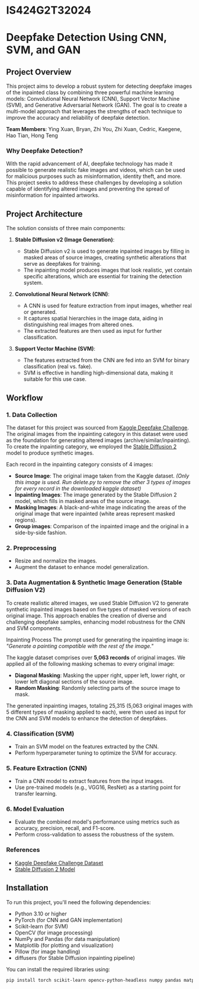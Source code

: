 # IS424G2T32024

# Deepfake Detection Using CNN, SVM, and GAN

## Project Overview
This project aims to develop a robust system for detecting deepfake images of the inpainted class by combining three powerful machine learning models: Convolutional Neural Network (CNN), Support Vector Machine (SVM), and Generative Adversarial Network (GAN). The goal is to create a multi-model approach that leverages the strengths of each technique to improve the accuracy and reliability of deepfake detection.

**Team Members**: Ying Xuan, Bryan, Zhi You, Zhi Xuan, Cedric, Kaegene, Hao Tian, Hong Teng

### Why Deepfake Detection?
With the rapid advancement of AI, deepfake technology has made it possible to generate realistic fake images and videos, which can be used for malicious purposes such as misinformation, identity theft, and more. This project seeks to address these challenges by developing a solution capable of identifying altered images and preventing the spread of misinformation for inpainted artworks.

## Project Architecture

The solution consists of three main components:

1. **Stable Diffusion v2 (Image Generation)**:
   - Stable Diffusion v2 is used to generate inpainted images by filling in masked areas of source images, creating synthetic alterations that serve as deepfakes for training.
   - The inpainting model produces images that look realistic, yet contain specific alterations, which are essential for training the detection system.

2. **Convolutional Neural Network (CNN)**:
   - A CNN is used for feature extraction from input images, whether real or generated.
   - It captures spatial hierarchies in the image data, aiding in distinguishing real images from altered ones.
   - The extracted features are then used as input for further classification.

3. **Support Vector Machine (SVM)**:
   - The features extracted from the CNN are fed into an SVM for binary classification (real vs. fake).
   - SVM is effective in handling high-dimensional data, making it suitable for this use case.


## Workflow

### 1. Data Collection
The dataset for this project was sourced from [Kaggle Deepfake Challenge](https://www.kaggle.com/datasets/danielmao2019/deepfakeart?resource=download). The original images from the inpainting category in this dataset were used as the foundation for generating altered images (archive/similar/inpainting). To create the inpainting category, we employed the [Stable Diffusion 2](https://huggingface.co/stabilityai/stable-diffusion-2-inpainting) model to produce synthetic images.

Each record in the inpainting category consists of 4 images:

- **Source Image**: The original image taken from the Kaggle dataset. *(Only this image is used. Run delete.py to remove the other 3 types of images for every record in the downloaded kaggle dataset)*
- **Inpainting Images**: The image generated by the Stable Diffusion 2 model, which fills in masked areas of the source image.
- **Masking Images**: A black-and-white image indicating the areas of the original image that were inpainted (white areas represent masked regions).
- **Group images**: Comparison of the inpainted image and the original in a side-by-side fashion.

### 2. Preprocessing
- Resize and normalize the images.
- Augment the dataset to enhance model generalization.

### 3. Data Augmentation & Synthetic Image Generation (Stable Diffusion V2)
To create realistic altered images, we used Stable Diffusion V2 to generate synthetic inpainted images based on five types of masked versions of each original image. This approach enables the creation of diverse and challenging deepfake samples, enhancing model robustness for the CNN and SVM components.

Inpainting Process
The prompt used for generating the inpainting image is:  
*"Generate a painting compatible with the rest of the image."*

The kaggle dataset comprises over **5,063 records** of original images. We applied all of the following masking schemas to every original image:

- **Diagonal Masking**: Masking the upper right, upper left, lower right, or lower left diagonal sections of the source image.
- **Random Masking**: Randomly selecting parts of the source image to mask.

The generated inpainting images, totaling 25,315 (5,063 original images with 5 different types of masking applied to each), were then used as input for the CNN and SVM models to enhance the detection of deepfakes.

### 4. Classification (SVM)
- Train an SVM model on the features extracted by the CNN.
- Perform hyperparameter tuning to optimize the SVM for accuracy.

### 5. Feature Extraction (CNN)
- Train a CNN model to extract features from the input images.
- Use pre-trained models (e.g., VGG16, ResNet) as a starting point for transfer learning.


### 6. Model Evaluation
- Evaluate the combined model's performance using metrics such as accuracy, precision, recall, and F1-score.
- Perform cross-validation to assess the robustness of the system.

### References
- [Kaggle Deepfake Challenge Dataset](https://www.kaggle.com/datasets/danielmao2019/deepfakeart?resource=download) 
- [Stable Diffusion 2 Model](https://huggingface.co/stabilityai/stable-diffusion-2-inpainting)

## Installation
To run this project, you'll need the following dependencies:

- Python 3.10 or higher
- PyTorch (for CNN and GAN implementation)
- Scikit-learn (for SVM)
- OpenCV (for image processing)
- NumPy and Pandas (for data manipulation)
- Matplotlib (for plotting and visualization)
- Pillow (for image handling)
- diffusers (for Stable Diffusion inpainting pipeline)

You can install the required libraries using:
```bash
pip install torch scikit-learn opencv-python-headless numpy pandas matplotlib pillow diffusers

